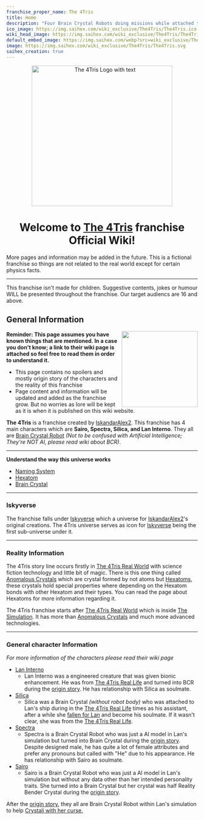 ```yaml
---
franchise_proper_name: The 4Tris
title: Home
description: "Four Brain Crystal Robots doing missions while attached to a reality bending simulation to save the world. This franchise isn't made for children. (Intended for 16 and above)"
ico_image: https://img.saihex.com/wiki_exclusive/The4Tris/The4Tris.ico
wiki_head_image: https://img.saihex.com/wiki_exclusive/The4Tris/The4Tris_Cover_Text.svg
default_embed_image: https://img.saihex.com/webp?src=wiki_exclusive/The4Tris/4TrisCover.png
image: https://img.saihex.com/wiki_exclusive/The4Tris/The4Tris.svg
saihex_creation: true
---
```


<p align="center">
  <img src="https://img.saihex.com/wiki_exclusive/The4Tris/The4Tris_Cover_Text.svg" alt="The 4Tris Logo with text" width="370">
</p>

<h1 align="center">
  Welcome to <u>The 4Tris</u> franchise Official Wiki!
</h1>
<p class="warning_box">More pages and information may be added in the future. This is a fictional franchise so things are not related to the real world except for certain physics facts.</p>

---

<p class="warning_box">This franchise isn't made for children. Suggestive contents, jokes or humour WILL be presented throughout the franchise. Our target audiencs are 16 and above.</p>

## General Information

<img align="right" width="200" src="https://img.saihex.com/webp?src=wiki_exclusive/The4Tris/4TrisCover.png">

**Reminder: This page assumes you have known things that are mentioned. In a case you don't know; a link to their wiki page is attached so feel free to read them in order to understand it.**

<disc>
  <ul>
    <li>This page contains no spoilers and mostly origin story of the characters and the reality of this franchise</li>
    <li>Page content and information will be updated and added as the franchise grow. But no worries as lore will be kept as it is when it is published on this wiki website.</li>
  </ul>
</disc>

**The 4Tris** is a franchise created by [IskandarAlex2](https://github.com/IskandarAlex2). This franchise has 4 main characters which are **Sairo, Spectra, Silica, and Lan Interno**. They all are [Brain Crystal Robot](The4Tris/category/logic/Brain_Crystal#brain-crystal-robot)  *(Not to be confused with Artificial Intelligence; They're NOT AI, please read wiki about BCR)*.

---

**Understand the way this universe works**
- [Naming System](The4Tris/category/logic/naming_system)
- [Hexatom](The4Tris/category/logic/Hexatom)
- [Brain Crystal](The4Tris/category/logic/Brain_Crystal)

---

### Iskyverse
The franchise falls under [Iskyverse](https://github.com/IskandarAlex2/IskandarAlex2/blob/master/Iskyverse.md) which a universe for [IskandarAlex2](https://github.com/IskandarAlex2)'s original creations. The 4Tris universe serves as icon for [Iskyverse](https://github.com/IskandarAlex2/IskandarAlex2/blob/master/Iskyverse.md) being the first sub-universe under it.

---

### Reality Information
The 4Tris story line occurs firstly in [The 4Tris Real World](The4Tris/Dimensions/real_life) with science fiction technology and little bit of magic. There is this one thing called [Anomalous Crystals](The4Tris/category/logic/Hexatom) which are crystal formed by not atoms but [Hexatoms](The4Tris/category/logic/Hexatom), these crystals hold special properties where depending on the Hexatom bonds with other Hexatom and their types. You can read the page about Hexatoms for more information regarding it.

The 4Tris franchise starts after [The 4Tris Real World](The4Tris/Dimensions/real_life) which is inside [The Simulation](The4Tris/Dimensions/the_simulation). It has more than [Anomalous Crystals](The4Tris/category/logic/Hexatom) and much more advanced technologies.

---

### General character Information
*For more information of the characters please read their wiki page*
- [Lan Interno](The4Tris/category/Characters/Lan_Interno)
  - Lan Interno was a engineered creature that was given bionic enhancement. He was from [The 4Tris Real Life](The4Tris/category/Dimensions/real_life) and turned into BCR during the [origin story](The4Tris/category/Dimensions/the_simulation#origin-story). He has relationship with Silica as soulmate.
- [Silica](The4Tris/category/Characters/Silica)
  - Silica was a Brain Crystal *(without robot body)* who was attached to Lan's ship during in the [The 4Tris Real Life](The4Tris/category/Dimensions/real_life) times as his assistant, after a while she [fallen for Lan](The4Tris/category/Dimensions/real_life#lan-meeting-silica) and become his soulmate. If it wasn't clear, she was from the [The 4Tris Real Life](The4Tris/category/Dimensions/real_life).
- [Spectra](The4Tris/category/Characters/Spectra)
  - Spectra is a Brain Crystal Robot who was just a AI model in Lan's simulation but turned into Brain Crystal during the [origin story](The4Tris/category/Dimensions/the_simulation#origin-story). Despite designed male, he has quite a lot of female attributes and prefer any pronouns but called with "He" due to his appearance. He has relationship with Sairo as soulmate.
- [Sairo](The4Tris/category/Characters/Sairo)
  - Sairo is a Brain Crystal Robot who was just a AI model in Lan's simulation but without any data other than her intended personality traits. She turned into a Brain Crystal but her crystal was half Reality Bender Crystal during the [origin story](The4Tris/category/Dimensions/the_simulation#origin-story).

After the [origin story](The4Tris/category/Dimensions/the_simulation#origin-story), they all are Brain Crystal Robot within Lan's simulation to help [Crystali with her curse.](The4Tris/category/Dimensions/the_simulation#crystali-and-her-curse)